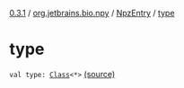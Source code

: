 [0.3.1](../../index.md) / [org.jetbrains.bio.npy](../index.md) / [NpzEntry](index.md) / [type](.)

# type

`val type: `[`Class`](http://docs.oracle.com/javase/6/docs/api/java/lang/Class.html)`<*>` [(source)](https://github.com/JetBrains-Research/npy/blob/0.3.1/src/main/kotlin/org/jetbrains/bio/npy/Npz.kt#L193)